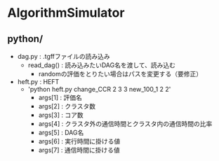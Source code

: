 # AlgorithmSimulator

## python/
- dag.py : .tgffファイルの読み込み
  - read_dag() : 読み込みたいDAG名を渡して、読み込む
    - randomの評価をとりたい場合はパスを変更する（要修正）
- heft.py : HEFT
  - 'python heft.py change_CCR 2 3 3 new_100_1 2 2'
    - args[1] : 評価名
    - args[2] : クラスタ数
    - args[3] : コア数
    - args[4] : クラスタ外の通信時間とクラスタ内の通信時間の比率
    - args[5] : DAG名
    - args[6] : 実行時間に掛ける値
    - args[7] : 通信時間に掛ける値
